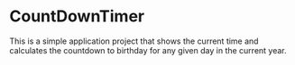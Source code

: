 # CountDownTimer
This is a simple application project that shows the current time and calculates the countdown to birthday for any given day in the current year.
